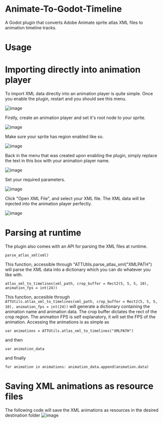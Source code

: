 # Animate-To-Godot-Timeline
A Godot plugin that converts Adobe Animate sprite atlas XML files to animation timeline tracks.


# Usage

# Importing directly into animation player
To import XML data directly into an animation player is quite simple. Once you enable the plugin, restart and you should see this menu.

![image](https://user-images.githubusercontent.com/112031679/207199547-af91c7a8-351c-48a0-860f-b914def3b524.png)

Firstly, create an animation player and set it's root node to your sprite.

![image](https://user-images.githubusercontent.com/112031679/207199747-3db12010-b661-48e4-95df-8d527581b5f0.png)

Make sure your sprite has region enabled like so.

![image](https://user-images.githubusercontent.com/112031679/207199813-9b4b7141-0e20-4c15-9f99-d4af9dcef6fc.png)

Back in the menu that was created upon enabling the plugin, simply replace the text in this box with your animation player name.

![image](https://user-images.githubusercontent.com/112031679/207199585-1c669064-4c34-41d8-8d91-4f1c6df78967.png)

Set your required parameters.

![image](https://user-images.githubusercontent.com/112031679/207199611-cfe4739b-60c4-4e12-822b-60fae395b799.png)

Click "Open XML File", and select your XML file. The XML data will be injected into the animation player perfectly.

![image](https://user-images.githubusercontent.com/112031679/207199637-6326ec5d-4794-4069-936b-794f0cd5ef32.png)

# Parsing at runtime
The plugin also comes with an API for parsing the XML files at runtime.

`parse_atlas_xml(xml)`

This function, accessible through "ATTUtils.parse_atlas_xml("XMLPATH") will parse the XML data into a dictionary which you can do whatever you like with.

`atlas_xml_to_timelines(xml_path, crop_buffer = Rect2(5, 5, 5, 10), animation_fps = int(24))`

This function, accesible through `ATTUtils.atlas_xml_to_timelines(xml_path, crop_buffer = Rect2(5, 5, 5, 10), animation_fps = int(24))` will generate a dictionary containing the animation name and animation data. The crop buffer dictates the rect of the crop region. The animation FPS is self explanatory, it will set the  FPS of the animation. Accessing the animations is as simple as

`var animations = ATTUtils.atlas_xml_to_timelines("XMLPATH")`

and then

`var animation_data`

and finally

`for animation in animations: animation_data.append(animation.data)`

# Saving XML animations as resource files
The following code will save the XML animations as resources in the desired destination folder
![image](https://user-images.githubusercontent.com/112031679/207200305-69ede627-105c-4e53-9e77-f3560993755a.png)
